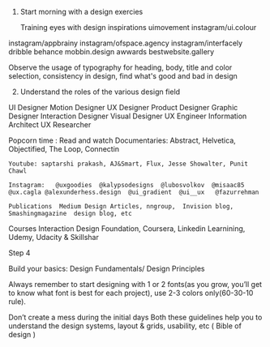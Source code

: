 1. Start morning with a design exercies

   Training eyes with design inspirations
    uimovement instagram/ui.colour

instagram/appbrainy
instagram/ofspace.agency
instagram/interfacely
dribble
behance
mobbin.design
awwards
bestwebsite.gallery

Observe the usage of typography for heading, body, title and color selection, consistency in design, find what's good and bad in design


2. Understand the roles of the various design field

UI Designer Motion Designer
UX Designer Product Designer
Graphic Designer Interaction Designer
Visual Designer
UX Engineer
Information Architect
UX Researcher


Popcorn time : Read and watch
    Documentaries: Abstract, Helvetica, Objectified, The Loop, Connectin

    Youtube: saptarshi prakash, AJ&Smart, Flux, Jesse Showalter, Punit Chawl

    Instagram:   @uxgoodies  @kalypsodesigns  @lubosvolkov  @misaac85 @ux.cagla @alexunderhess.design  @ui_gradient  @ui__ux   @fazurrehman

    Publications  Medium Design Articles, nngroup,  Invision blog, Smashingmagazine  design blog, etc

Courses
    Interaction Design Foundation,  Coursera, Linkedin Learnining,  Udemy, Udacity & Skillshar 
    
    
Step 4

Build your basics: Design  Fundamentals/ Design Principles

Always remember to start designing with 1 or 2 
fonts(as you grow, you’ll get to know what font is best 
for each project), use 2-3 colors only(60-30-10 rule). 

Don’t create a mess during the initial days
Both these guidelines help you to understand the design 
systems, layout & grids, usability, etc ( Bible of design )